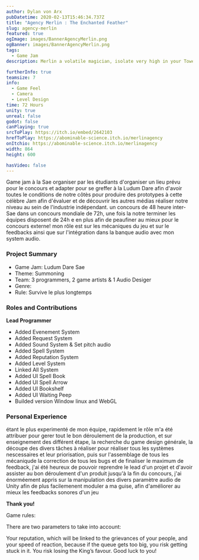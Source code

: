 ```yaml
---
author: Dylan von Arx
pubDatetime: 2020-02-13T15:46:34.737Z
title: "Agency Merlin : The Enchanted Feather"
slug: agency-merlin
featured: true
ogImage: images/BannerAgencyMerlin.png
ogBanner: images/BannerAgencyMerlin.png
tags:
  - Game Jam
description: Merlin a volatile magician, isolate very high in your Tower, the citizens and you mission is to be able to answer their requests using your magic. Beware your spells have consequences!

furtherInfo: true
teamsize: 7
info:
  - Game Feel
  - Camera
  - Level Design
time: 72 Hours
unity: true
unreal: false
godot: false
canPlaying: true
srcToPlay: https://itch.io/embed/2642103
hrefToPlay: https://abominable-science.itch.io/merlinagency
onItchio: https://abominable-science.itch.io/merlinagency
width: 864
height: 600

hasVideo: false
---
```


Game jam à la Sae organiser par les étudiants d'organiser un lieu prévu pour le concours et adapter pour se greffer à la Ludum Dare afin d'avoir toutes le conditions de notre côtès pour produire des prototypes à cette célèbre Jam afin d'évaluer et de découvrir les autres médias réaliser notre niveau au sein de l'industrie indépendant.
un concours de 48 heure inter-Sae dans un concours mondiale de 72h, une fois la notre terminer les équipes disposent de 24h e en plus afin de peaufiner au mieux pour le concours externe! mon rôle est sur les mécaniques du jeu et sur le feedbacks ainsi que sur l'intégration dans la banque audio avec mon system audio.

<h3 class="post-title">Project Summary</h3>

- Game Jam: Ludum Dare Sae
- Theme: Summoning
- Team: 3 programmers, 2 game artists & 1 Audio Desiger
- Genre:
- Rule: Survive le plus longtemps

<h3 class="post-title">Roles and Contributions</h3>

<b>Lead Programmer</b>

- Added Evenement System
- Added Request System
- Added Sound System & Set pitch audio
- Added Spell System
- Added Reputation System
- Added Level System
- Linked All System
- Added UI Spell Book
- Added UI Spell Arrow
- Added UI Bookshelf
- Added UI Waiting Peep
- Builded version Window linux and WebGL

<h3 class="post-title">Personal Experience</h3>

étant le plus experimenté de mon équipe, rapidement le rôle m'a été attribuer pour gerer tout le bon déroulement de la production, et sur enseignement des différent étape,
la recherche du game design générale, la découpe des divers tâches à réaliser pour réaliser tous les systèmes nescessaires et leur priorisation, puis sur l'assemblage de tous les mécaniqude la correction de tous les bugs et de finaliser le maximum de feedback, j'ai été heureux de pouvoir reprendre le lead d'un projet et d'avoir assister au bon déroulement d'un produit jusqu'à la fin du concours, j'ai énorméement appris sur la manipulation des divers paramètre audio de Unity afin de plus facilemenent moduler a ma guise, afin d'améliorer au mieux les feedbacks sonores d'un jeu

<b>Thank you!</b>

Game rules:

There are two parameters to take into account:

Your reputation, which will be linked to the grievances of your people, and your speed of reaction, because if the queue gets too big, you risk getting stuck in it. You risk losing the King’s favour. Good luck to you!

